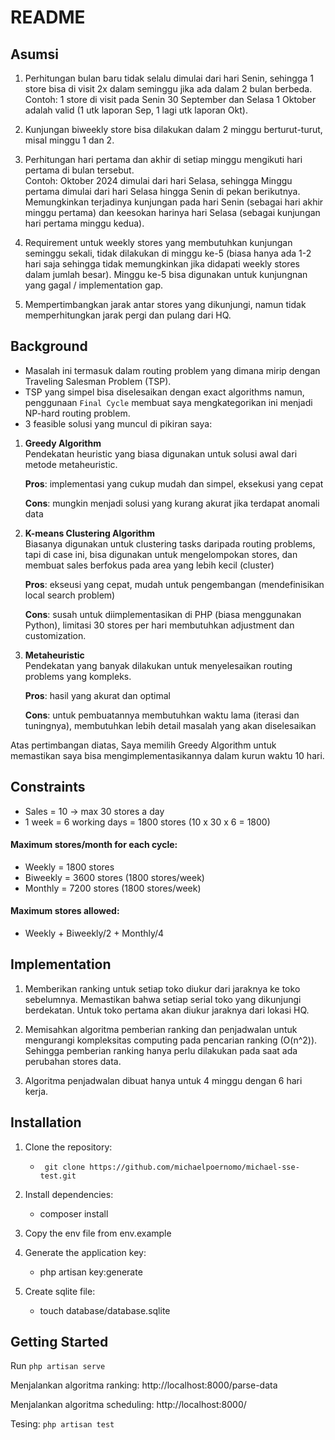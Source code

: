 # README

## Asumsi

1. Perhitungan bulan baru tidak selalu dimulai dari hari Senin, sehingga 1 store bisa di visit 2x dalam seminggu jika ada dalam 2 bulan berbeda.  
   Contoh: 1 store di visit pada Senin 30 September dan Selasa 1 Oktober adalah valid (1 utk laporan Sep, 1 lagi utk laporan Okt).
2. Kunjungan biweekly store bisa dilakukan dalam 2 minggu berturut-turut, misal minggu 1 dan 2.

3. Perhitungan hari pertama dan akhir di setiap minggu mengikuti hari pertama di bulan tersebut.  
   Contoh: Oktober 2024 dimulai dari hari Selasa, sehingga Minggu pertama dimulai dari hari Selasa hingga Senin di pekan berikutnya. Memungkinkan terjadinya kunjungan pada hari Senin (sebagai hari akhir minggu pertama) dan keesokan harinya hari Selasa (sebagai kunjungan hari pertama minggu kedua).

4. Requirement untuk weekly stores yang membutuhkan kunjungan seminggu sekali, tidak dilakukan di minggu ke-5 (biasa hanya ada 1-2 hari saja sehingga tidak memungkinkan jika didapati weekly stores dalam jumlah besar). Minggu ke-5 bisa digunakan untuk kunjungnan yang gagal / implementation gap.

5. Mempertimbangkan jarak antar stores yang dikunjungi, namun tidak memperhitungkan jarak pergi dan pulang dari HQ.

## Background

- Masalah ini termasuk dalam routing problem yang dimana mirip dengan Traveling Salesman Problem (TSP).
- TSP yang simpel bisa diselesaikan dengan exact algorithms namun, penggunaan `Final Cycle` membuat saya mengkategorikan ini menjadi NP-hard routing problem.
- 3 feasible solusi yang muncul di pikiran saya:

1. **Greedy Algorithm**  
   Pendekatan heuristic yang biasa digunakan untuk solusi awal dari metode metaheuristic.

   **Pros**: implementasi yang cukup mudah dan simpel, eksekusi yang cepat

   **Cons**: mungkin menjadi solusi yang kurang akurat jika terdapat anomali data

2. **K-means Clustering Algorithm**  
   Biasanya digunakan untuk clustering tasks daripada routing problems, tapi di case ini, bisa digunakan untuk mengelompokan stores, dan membuat sales berfokus pada area yang lebih kecil (cluster)

   **Pros**: ekseusi yang cepat, mudah untuk pengembangan (mendefinisikan local search problem)

   **Cons**: susah untuk diimplementasikan di PHP (biasa menggunakan Python), limitasi 30 stores per hari membutuhkan adjustment dan customization.

3. **Metaheuristic**  
   Pendekatan yang banyak dilakukan untuk menyelesaikan routing problems yang kompleks.

   **Pros**: hasil yang akurat dan optimal

   **Cons**: untuk pembuatannya membutuhkan waktu lama (iterasi dan tuningnya), membutuhkan lebih detail masalah yang akan diselesaikan

Atas pertimbangan diatas, Saya memilih Greedy Algorithm untuk memastikan saya bisa mengimplementasikannya dalam kurun waktu 10 hari.

## Constraints

- Sales = 10 -> max 30 stores a day
- 1 week = 6 working days = 1800 stores (10 x 30 x 6 = 1800)

#### Maximum stores/month for each cycle:

- Weekly = 1800 stores
- Biweekly = 3600 stores (1800 stores/week)
- Monthly = 7200 stores (1800 stores/week)

#### Maximum stores allowed:

- Weekly + Biweekly/2 + Monthly/4

## Implementation

1. Memberikan ranking untuk setiap toko diukur dari jaraknya ke toko sebelumnya. Memastikan bahwa setiap serial toko yang dikunjungi berdekatan. Untuk toko pertama akan diukur jaraknya dari lokasi HQ.

2. Memisahkan algoritma pemberian ranking dan penjadwalan untuk mengurangi kompleksitas computing pada pencarian ranking (O(n^2)). Sehingga pemberian ranking hanya perlu dilakukan pada saat ada perubahan stores data.

3. Algoritma penjadwalan dibuat hanya untuk 4 minggu dengan 6 hari kerja.

## Installation

1. Clone the repository:

   - ` git clone https://github.com/michaelpoernomo/michael-sse-test.git`

2. Install dependencies:

   - composer install

3. Copy the env file from env.example

4. Generate the application key:

   - php artisan key:generate

5. Create sqlite file:

   - touch database/database.sqlite

## Getting Started

Run `php artisan serve`

Menjalankan algoritma ranking: http://localhost:8000/parse-data

Menjalankan algoritma scheduling: http://localhost:8000/

Tesing: `php artisan test`

